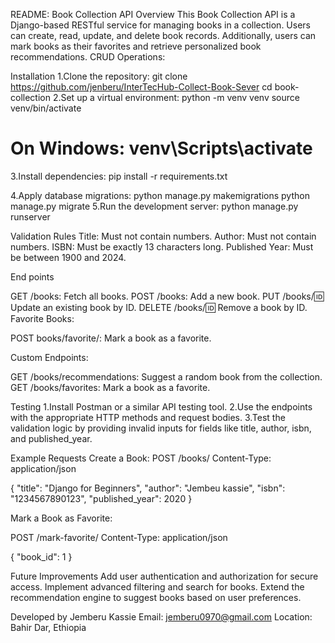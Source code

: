 README: Book Collection API
Overview
This  Book Collection API is a Django-based RESTful service for managing books in a collection. Users can create, read, update, and delete book records.
 Additionally, users can mark books as their favorites and retrieve personalized book recommendations.
 CRUD Operations:

Installation
1.Clone the repository:
git clone https://github.com/jenberu/InterTecHub-Collect-Book-Sever
cd book-collection
2.Set up a virtual environment:
python -m venv venv
source venv/bin/activate  
# On Windows: venv\Scripts\activate
3.Install dependencies:
pip install -r requirements.txt

4.Apply database migrations:
python manage.py makemigrations
python manage.py migrate
5.Run the development server:
python manage.py runserver

Validation Rules
Title: Must not contain numbers.
Author: Must not contain numbers.
ISBN: Must be exactly 13 characters long.
Published Year: Must be between 1900 and 2024.

End points

GET /books: Fetch all books.
POST /books: Add a new book.
PUT /books/:id: Update an existing book by ID.
DELETE /books/:id: Remove a book by ID.
Favorite Books:

POST books/favorite/: Mark a book as a favorite.

Custom Endpoints:

GET /books/recommendations: Suggest a random book from the collection.
GET /books/favorites:  Mark a book as a favorite.

Testing
1.Install Postman or a similar API testing tool.
2.Use the endpoints with the appropriate HTTP methods and request bodies.
3.Test the validation logic by providing invalid inputs for fields like title, author, isbn, and published_year.


Example Requests
Create a Book:
POST /books/
Content-Type: application/json

{
    "title": "Django for Beginners",
    "author": "Jembeu kassie",
    "isbn": "1234567890123",
    "published_year": 2020
}

Mark a Book as Favorite:


POST /mark-favorite/
Content-Type: application/json

{
    "book_id": 1
}


Future Improvements
Add user authentication and authorization for secure access.
Implement advanced filtering and search for books.
Extend the recommendation engine to suggest books based on user preferences.


Developed by Jemberu Kassie
Email: jemberu0970@gmail.com
Location: Bahir Dar, Ethiopia